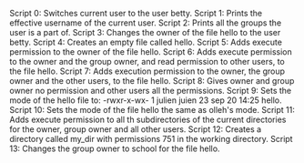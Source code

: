 Script 0: Switches current user to the user betty.
Script 1: Prints the effective username of the current user.
Script 2: Prints all the groups the user is a part of.
Script 3: Changes the owner of the file hello to the user betty.
Script 4: Creates an empty file called hello.
Script 5: Adds execute permission to the owner of the file hello.
Script 6: Adds execute permission to the owner and the group owner, and read permission to other users, to the file hello.
Script 7: Adds execution permission to the owner, the group owner and the other users, to the file hello.
Script 8: Gives owner and group owner no permission and other users all the permissions.
Script 9: Sets the mode of the hello file to: -rwxr-x-wx- 1 julien juien 23 sep 20 14:25 hello.
Script 10: Sets the mode of the file hello the same as olleh's mode.
Script 11: Adds execute permission to all th subdirectories of the current directories for the owner, group owner and all other users.
Script 12: Creates a directory called my_dir with permissions 751 in the working directory.
Script 13: Changes the group owner to school for the file hello.
